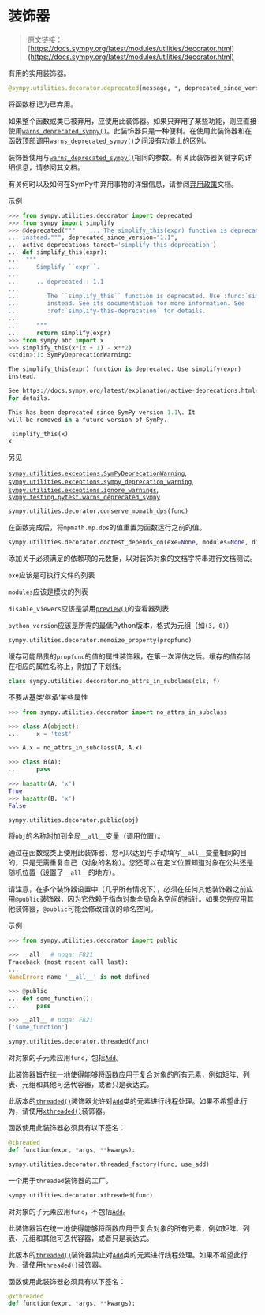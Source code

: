 # 装饰器

> 原文链接：[https://docs.sympy.org/latest/modules/utilities/decorator.html](https://docs.sympy.org/latest/modules/utilities/decorator.html)

有用的实用装饰器。

```py
@sympy.utilities.decorator.deprecated(message, *, deprecated_since_version, active_deprecations_target, stacklevel=3)
```

将函数标记为已弃用。

如果整个函数或类已被弃用，应使用此装饰器。如果只弃用了某些功能，则应直接使用[`warns_deprecated_sympy()`](../testing/pytest.html#sympy.testing.pytest.warns_deprecated_sympy "sympy.testing.pytest.warns_deprecated_sympy")。此装饰器只是一种便利。在使用此装饰器和在函数顶部调用`warns_deprecated_sympy()`之间没有功能上的区别。

装饰器使用与[`warns_deprecated_sympy()`](../testing/pytest.html#sympy.testing.pytest.warns_deprecated_sympy "sympy.testing.pytest.warns_deprecated_sympy")相同的参数。有关此装饰器关键字的详细信息，请参阅其文档。

有关何时以及如何在SymPy中弃用事物的详细信息，请参阅[弃用政策](../../contributing/deprecations.html#deprecation-policy)文档。

示例

```py
>>> from sympy.utilities.decorator import deprecated
>>> from sympy import simplify
>>> @deprecated("""    ... The simplify_this(expr) function is deprecated. Use simplify(expr)
... instead.""", deprecated_since_version="1.1",
... active_deprecations_target='simplify-this-deprecation')
... def simplify_this(expr):
...  """
...     Simplify ``expr``.
...
...     .. deprecated:: 1.1
...
...        The ``simplify_this`` function is deprecated. Use :func:`simplify`
...        instead. See its documentation for more information. See
...        :ref:`simplify-this-deprecation` for details.
...
...     """
...     return simplify(expr)
>>> from sympy.abc import x
>>> simplify_this(x*(x + 1) - x**2) 
<stdin>:1: SymPyDeprecationWarning:

The simplify_this(expr) function is deprecated. Use simplify(expr)
instead.

See https://docs.sympy.org/latest/explanation/active-deprecations.html#simplify-this-deprecation
for details.

This has been deprecated since SymPy version 1.1\. It
will be removed in a future version of SymPy.

 simplify_this(x)
x 
```

另见

[`sympy.utilities.exceptions.SymPyDeprecationWarning`](exceptions.html#sympy.utilities.exceptions.SymPyDeprecationWarning "sympy.utilities.exceptions.SymPyDeprecationWarning"), [`sympy.utilities.exceptions.sympy_deprecation_warning`](exceptions.html#sympy.utilities.exceptions.sympy_deprecation_warning "sympy.utilities.exceptions.sympy_deprecation_warning"), [`sympy.utilities.exceptions.ignore_warnings`](exceptions.html#sympy.utilities.exceptions.ignore_warnings "sympy.utilities.exceptions.ignore_warnings"), [`sympy.testing.pytest.warns_deprecated_sympy`](../testing/pytest.html#sympy.testing.pytest.warns_deprecated_sympy "sympy.testing.pytest.warns_deprecated_sympy")

```py
sympy.utilities.decorator.conserve_mpmath_dps(func)
```

在函数完成后，将`mpmath.mp.dps`的值重置为函数运行之前的值。

```py
sympy.utilities.decorator.doctest_depends_on(exe=None, modules=None, disable_viewers=None, python_version=None, ground_types=None)
```

添加关于必须满足的依赖项的元数据，以对装饰对象的文档字符串进行文档测试。

`exe`应该是可执行文件的列表

`modules`应该是模块的列表

`disable_viewers`应该是禁用[`preview()`](../printing.html#sympy.printing.preview.preview "sympy.printing.preview.preview")的查看器列表

`python_version`应该是所需的最低Python版本，格式为元组（如`(3, 0)`）

```py
sympy.utilities.decorator.memoize_property(propfunc)
```

缓存可能昂贵的`propfunc`的值的属性装饰器，在第一次评估之后。缓存的值存储在相应的属性名称上，附加了下划线。

```py
class sympy.utilities.decorator.no_attrs_in_subclass(cls, f)
```

不要从基类‘继承’某些属性

```py
>>> from sympy.utilities.decorator import no_attrs_in_subclass 
```

```py
>>> class A(object):
...     x = 'test' 
```

```py
>>> A.x = no_attrs_in_subclass(A, A.x) 
```

```py
>>> class B(A):
...     pass 
```

```py
>>> hasattr(A, 'x')
True
>>> hasattr(B, 'x')
False 
```

```py
sympy.utilities.decorator.public(obj)
```

将`obj`的名称附加到全局`__all__`变量（调用位置）。

通过在函数或类上使用此装饰器，您可以达到与手动填写`__all__`变量相同的目的，只是无需重复自己（对象的名称）。您还可以在定义位置知道对象在公共还是随机位置（设置了`__all__`的地方）。

请注意，在多个装饰器设置中（几乎所有情况下），必须在任何其他装饰器之前应用`@public`装饰器，因为它依赖于指向对象全局命名空间的指针。如果您先应用其他装饰器，`@public`可能会修改错误的命名空间。

示例

```py
>>> from sympy.utilities.decorator import public 
```

```py
>>> __all__ # noqa: F821
Traceback (most recent call last):
...
NameError: name '__all__' is not defined 
```

```py
>>> @public
... def some_function():
...     pass 
```

```py
>>> __all__ # noqa: F821
['some_function'] 
```

```py
sympy.utilities.decorator.threaded(func)
```

对对象的子元素应用`func`，包括[`Add`](../core.html#sympy.core.add.Add "sympy.core.add.Add")。

此装饰器旨在统一地使得能够将函数应用于复合对象的所有元素，例如矩阵、列表、元组和其他可迭代容器，或者只是表达式。

此版本的[`threaded()`](#sympy.utilities.decorator.threaded "sympy.utilities.decorator.threaded")装饰器允许对[`Add`](../core.html#sympy.core.add.Add "sympy.core.add.Add")类的元素进行线程处理。如果不希望此行为，请使用[`xthreaded()`](#sympy.utilities.decorator.xthreaded "sympy.utilities.decorator.xthreaded")装饰器。

函数使用此装饰器必须具有以下签名：

```py
@threaded
def function(expr, *args, **kwargs): 
```

```py
sympy.utilities.decorator.threaded_factory(func, use_add)
```

一个用于`threaded`装饰器的工厂。

```py
sympy.utilities.decorator.xthreaded(func)
```

对对象的子元素应用`func`，不包括[`Add`](../core.html#sympy.core.add.Add "sympy.core.add.Add")。

此装饰器旨在统一地使得能够将函数应用于复合对象的所有元素，例如矩阵、列表、元组和其他可迭代容器，或者只是表达式。

此版本的[`threaded()`](#sympy.utilities.decorator.threaded "sympy.utilities.decorator.threaded")装饰器禁止对[`Add`](../core.html#sympy.core.add.Add "sympy.core.add.Add")类的元素进行线程处理。如果不希望此行为，请使用[`threaded()`](#sympy.utilities.decorator.threaded "sympy.utilities.decorator.threaded")装饰器。

函数使用此装饰器必须具有以下签名：

```py
@xthreaded
def function(expr, *args, **kwargs): 
```

